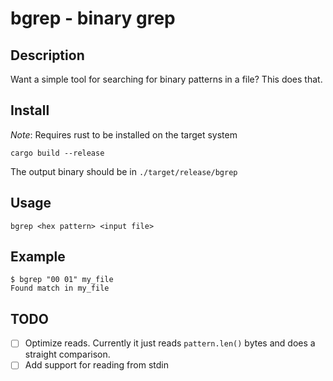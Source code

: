 # bgrep - binary grep

## Description

Want a simple tool for searching for binary patterns in a file? This does that.

## Install

*Note*: Requires rust to be installed on the target system

```
cargo build --release
```

The output binary should be in `./target/release/bgrep`

## Usage

```
bgrep <hex pattern> <input file>
```

## Example

```
$ bgrep "00 01" my_file
Found match in my_file
```

## TODO

- [ ] Optimize reads. Currently it just reads `pattern.len()` bytes and does a straight comparison.
- [ ] Add support for reading from stdin
